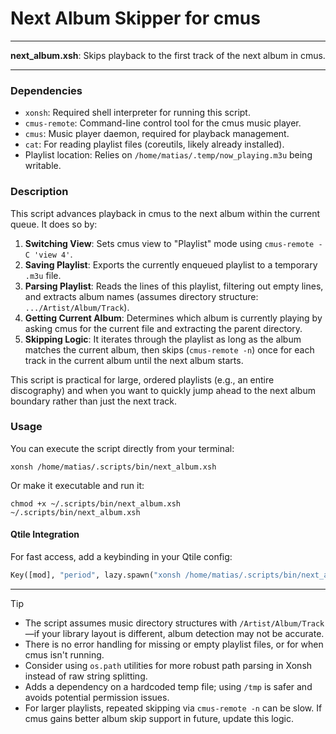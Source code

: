 # Next Album Skipper for cmus

---

**next_album.xsh**: Skips playback to the first track of the next album in cmus.

---

### Dependencies

- `xonsh`: Required shell interpreter for running this script.
- `cmus-remote`: Command-line control tool for the cmus music player.
- `cmus`: Music player daemon, required for playback management.
- `cat`: For reading playlist files (coreutils, likely already installed).
- Playlist location: Relies on `/home/matias/.temp/now_playing.m3u` being writable.

### Description

This script advances playback in cmus to the next album within the current queue. It does so by:

1. **Switching View**: Sets cmus view to "Playlist" mode using `cmus-remote -C 'view 4'`.
2. **Saving Playlist**: Exports the currently enqueued playlist to a temporary `.m3u` file.
3. **Parsing Playlist**: Reads the lines of this playlist, filtering out empty lines, and extracts album names (assumes directory structure: `.../Artist/Album/Track`).
4. **Getting Current Album**: Determines which album is currently playing by asking cmus for the current file and extracting the parent directory.
5. **Skipping Logic**: It iterates through the playlist as long as the album matches the current album, then skips (`cmus-remote -n`) once for each track in the current album until the next album starts.

This script is practical for large, ordered playlists (e.g., an entire discography) and when you want to quickly jump ahead to the next album boundary rather than just the next track.

### Usage

You can execute the script directly from your terminal:

```
xonsh /home/matias/.scripts/bin/next_album.xsh
```

Or make it executable and run it:

```
chmod +x ~/.scripts/bin/next_album.xsh
~/.scripts/bin/next_album.xsh
```

#### Qtile Integration

For fast access, add a keybinding in your Qtile config:

```python
Key([mod], "period", lazy.spawn("xonsh /home/matias/.scripts/bin/next_album.xsh"), desc="Skip to next album in cmus")
```

---

> [!TIP]
> - The script assumes music directory structures with `/Artist/Album/Track`—if your library layout is different, album detection may not be accurate.
> - There is no error handling for missing or empty playlist files, or for when cmus isn't running.
> - Consider using `os.path` utilities for more robust path parsing in Xonsh instead of raw string splitting.
> - Adds a dependency on a hardcoded temp file; using `/tmp` is safer and avoids potential permission issues.
> - For larger playlists, repeated skipping via `cmus-remote -n` can be slow. If cmus gains better album skip support in future, update this logic.